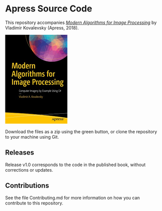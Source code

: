 # Apress Source Code

This repository accompanies [*Modern Algorithms for Image Processing*](https://www.apress.com/9781484242360) by Vladimir Kovalevsky (Apress, 2018).

[comment]: #cover
![Cover image](9781484242360.jpg)

Download the files as a zip using the green button, or clone the repository to your machine using Git.

## Releases

Release v1.0 corresponds to the code in the published book, without corrections or updates.

## Contributions

See the file Contributing.md for more information on how you can contribute to this repository.